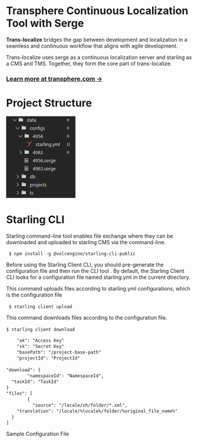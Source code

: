 # Transphere Continuous Localization Tool with Serge


**Trans-localize**  bridges the gap between development and localization in a seamless
and continuous workflow that aligns with agile development.

Trans-localize uses serge as a continuous localization server and starling as
a CMS and TMS. Together, they form the core part of trans-localize.



### [Learn more at transphere.com &rarr;](https://www.transphere.com/)

# Project Structure

![img_1.png](img_1.png)

# Starling CLI
Starling command-line tool enables file exchange where they can be downloaded and uploaded to starling CMS via the command-line.

     $ npm install -g @volcengine/starling-cli-public

Before using the Starling Client CLI, you should pre-generate the configuration file and then run the CLI tool . By default, the Starling Client CLI looks for a configuration file named starling.yml in the current directory.

This command uploads files according to starling.yml configurations, which is the configuration file

   ``` $ starling client upload```

This command downloads files according to the configuration file.

```$ starling client download```

        "ak": "Access Key"
        "sk": "Secret Key"
        "basePath": "/project-base-path"
        "projectId": "ProjectId"
    
    "download": {
            "namespaceId": "NamespaceId",
      "taskId": "TaskId"
    }
    "files": [
            {
              "source": "/locale/zh/folder/*.xml",
        "translation": "/locale/%locale%/folder/%original_file_name%"
      }
    ]
Sample Configuration File
